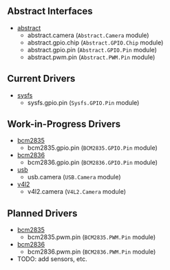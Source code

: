 Abstract Interfaces
-------------------

* [abstract](https://github.com/conreality/conreality/blob/master/src/consensus/machinery/abstract.mli)
  * abstract.camera (`Abstract.Camera` module)
  * abstract.gpio.chip (`Abstract.GPIO.Chip` module)
  * abstract.gpio.pin (`Abstract.GPIO.Pin` module)
  * abstract.pwm.pin (`Abstract.PWM.Pin` module)

Current Drivers
---------------

* [sysfs](https://github.com/conreality/conreality/blob/master/src/consensus/machinery/sysfs.mli)
  * sysfs.gpio.pin (`Sysfs.GPIO.Pin` module)

Work-in-Progress Drivers
-------------------------

* [bcm2835](https://github.com/conreality/conreality/blob/master/src/consensus/machinery/bcm2835.mli)
  * bcm2835.gpio.pin (`BCM2835.GPIO.Pin` module)
* [bcm2836](https://github.com/conreality/conreality/blob/master/src/consensus/machinery/bcm2836.mli)
  * bcm2836.gpio.pin (`BCM2836.GPIO.Pin` module)
* [usb](https://github.com/conreality/conreality/blob/master/src/consensus/machinery/usb.mli)
  * usb.camera (`USB.Camera` module)
* [v4l2](https://github.com/conreality/conreality/blob/master/src/consensus/machinery/v4l2.mli)
  * v4l2.camera (`V4L2.Camera` module)

Planned Drivers
---------------

* [bcm2835](https://github.com/conreality/conreality/blob/master/src/consensus/machinery/bcm2835.mli)
  * bcm2835.pwm.pin (`BCM2835.PWM.Pin` module)
* [bcm2836](https://github.com/conreality/conreality/blob/master/src/consensus/machinery/bcm2836.mli)
  * bcm2836.pwm.pin (`BCM2836.PWM.Pin` module)
* TODO: add sensors, etc.
